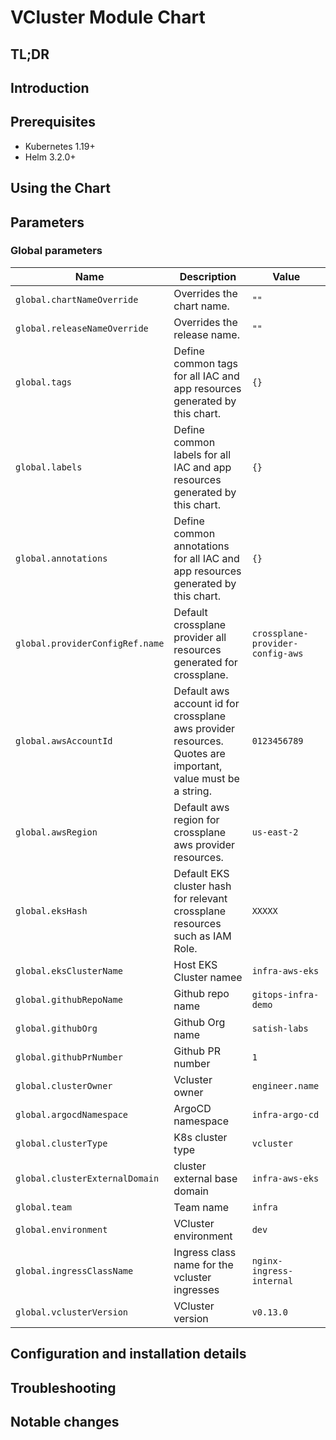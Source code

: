 # VCluster Module Chart

## TL;DR

## Introduction

## Prerequisites

- Kubernetes 1.19+
- Helm 3.2.0+

## Using the Chart

## Parameters

### Global parameters

| Name                            | Description                                                                                                 | Value                            |
| ------------------------------- | ----------------------------------------------------------------------------------------------------------- | -------------------------------- |
| `global.chartNameOverride`      | Overrides the chart name.                                                                                   | `""`                             |
| `global.releaseNameOverride`    | Overrides the release name.                                                                                 | `""`                             |
| `global.tags`                   | Define common tags for all IAC and app resources generated by this chart.                                   | `{}`                             |
| `global.labels`                 | Define common labels for all IAC and app resources generated by this chart.                                 | `{}`                             |
| `global.annotations`            | Define common annotations for all IAC and app resources generated by this chart.                            | `{}`                             |
| `global.providerConfigRef.name` | Default crossplane provider all resources generated for crossplane.                                         | `crossplane-provider-config-aws` |
| `global.awsAccountId`           | Default aws account id for crossplane aws provider resources. Quotes are important, value must be a string. | `0123456789`                     |
| `global.awsRegion`              | Default aws region for crossplane aws provider resources.                                                   | `us-east-2`                      |
| `global.eksHash`                | Default EKS cluster hash for relevant crossplane resources such as IAM Role.                                | `XXXXX`                          |
| `global.eksClusterName`         | Host EKS Cluster namee                                                                                      | `infra-aws-eks`                  |
| `global.githubRepoName`         | Github repo name                                                                                            | `gitops-infra-demo`              |
| `global.githubOrg`              | Github Org name                                                                                             | `satish-labs`                    |
| `global.githubPrNumber`         | Github PR number                                                                                            | `1`                              |
| `global.clusterOwner`           | Vcluster owner                                                                                              | `engineer.name`                  |
| `global.argocdNamespace`        | ArgoCD namespace                                                                                            | `infra-argo-cd`                  |
| `global.clusterType`            | K8s cluster type                                                                                            | `vcluster`                       |
| `global.clusterExternalDomain`  | cluster external base domain                                                                                | `infra-aws-eks`                  |
| `global.team`                   | Team name                                                                                                   | `infra`                          |
| `global.environment`            | VCluster environment                                                                                        | `dev`                            |
| `global.ingressClassName`       | Ingress class name for the vcluster ingresses                                                               | `nginx-ingress-internal`         |
| `global.vclusterVersion`        | VCluster version                                                                                            | `v0.13.0`                        |


## Configuration and installation details


## Troubleshooting


## Notable changes
